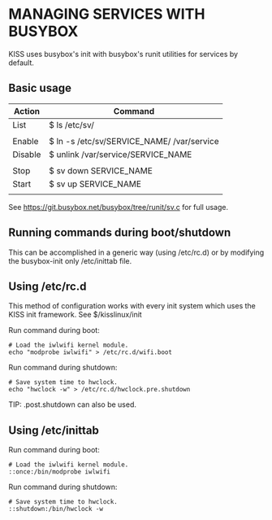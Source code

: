 MANAGING SERVICES WITH BUSYBOX
==============================

KISS uses busybox's init with busybox's runit utilities for services by default.

Basic usage
-----------

| Action  | Command                                                            |
|---------|--------------------------------------------------------------------|
| List    | $ ls /etc/sv/                                                      |
|         |                                                                    |
| Enable  | $ ln -s /etc/sv/SERVICE_NAME/ /var/service                         |
| Disable | $ unlink /var/service/SERVICE_NAME                                 |
|         |                                                                    |
| Stop    | $ sv down SERVICE_NAME                                             |
| Start   | $ sv up   SERVICE_NAME                                             |
|         |                                                                    |

See https://git.busybox.net/busybox/tree/runit/sv.c for full usage.

Running commands during boot/shutdown
-------------------------------------

This can be accomplished in a generic way (using /etc/rc.d) or by modifying the
busybox-init only /etc/inittab file.

Using /etc/rc.d
---------------

This method of configuration works with every init system which uses the KISS 
init framework. See $/kisslinux/init

Run command during boot:

    # Load the iwlwifi kernel module.
    echo "modprobe iwlwifi" > /etc/rc.d/wifi.boot

Run command during shutdown:

    # Save system time to hwclock.
    echo "hwclock -w" > /etc/rc.d/hwclock.pre.shutdown

TIP: .post.shutdown can also be used.

Using /etc/inittab
------------------

Run command during boot:

    # Load the iwlwifi kernel module.
    ::once:/bin/modprobe iwlwifi
    
Run command during shutdown:

    # Save system time to hwclock.
    ::shutdown:/bin/hwclock -w
